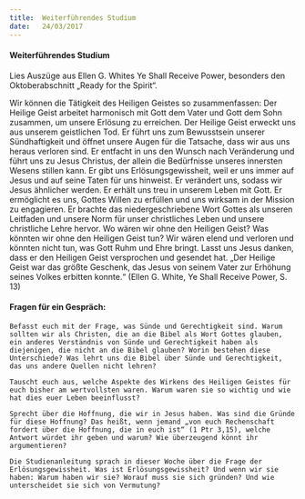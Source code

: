 ```yaml
---
title:  Weiterführendes Studium
date:   24/03/2017
---
```


#### Weiterführendes Studium

Lies Auszüge aus Ellen G. Whites Ye Shall Receive Power, besonders den Oktoberabschnitt „Ready for the Spirit“. 

Wir können die Tätigkeit des Heiligen Geistes so zusammenfassen: Der Heilige Geist arbeitet harmonisch mit Gott dem Vater und Gott dem Sohn zusammen, um unsere Erlösung zu erreichen. Der Heilige Geist erweckt uns aus unserem geistlichen Tod. Er führt uns zum Bewusstsein unserer Sündhaftigkeit und öffnet unsere Augen für die Tatsache, dass wir aus uns heraus verloren sind. Er entfacht in uns den Wunsch nach Veränderung und führt uns zu Jesus Christus, der allein die Bedürfnisse unseres innersten Wesens stillen kann. Er gibt uns Erlösungsgewissheit, weil er uns immer auf Jesus und auf seine Taten für uns hinweist. Er verändert uns, sodass wir Jesus ähnlicher werden. Er erhält uns treu in unserem Leben mit Gott. Er ermöglicht es uns, Gottes Willen zu erfüllen und uns wirksam in der Mission zu engagieren. Er brachte das niedergeschriebene Wort Gottes als unseren Leitfaden und unsere Norm für unser christliches Leben und unsere christliche Lehre hervor. Wo wären wir ohne den Heiligen Geist? Was könnten wir ohne den Heiligen Geist tun? Wir wären elend und verloren und könnten nicht tun, was Gott Ruhm und Ehre bringt. Lasst uns Jesus danken, dass er den Heiligen Geist versprochen und gesendet hat. „Der Heilige Geist war das größte Geschenk, das Jesus von seinem Vater zur Erhöhung seines Volkes erbitten konnte.“ (Ellen G. White, Ye Shall Receive Power, S. 13) 

#### Fragen für ein Gespräch: 

`Befasst euch mit der Frage, was Sünde und Gerechtigkeit sind. Warum sollten wir als Christen, die an die Bibel als Wort Gottes glauben, ein anderes Verständnis von Sünde und Gerechtigkeit haben als diejenigen, die nicht an die Bibel glauben? Worin bestehen diese Unterschiede? Was lehrt uns die Bibel über Sünde und Gerechtigkeit, das uns andere Quellen nicht lehren?` 

`Tauscht euch aus, welche Aspekte des Wirkens des Heiligen Geistes für euch bisher am wertvollsten waren. Warum waren sie so wichtig und wie hat dies euer Leben beeinflusst?` 

`Sprecht über die Hoffnung, die wir in Jesus haben. Was sind die Gründe für diese Hoffnung? Das heißt, wenn jemand „von euch Rechenschaft fordert über die Hoffnung, die in euch ist“ (1 Ptr 3,15), welche Antwort würdet ihr geben und warum? Wie überzeugend könnt ihr argumentieren?` 

`Die Studienanleitung sprach in dieser Woche über die Frage der Erlösungsgewissheit. Was ist Erlösungsgewissheit? Und wenn wir sie haben: Warum haben wir sie? Worauf muss sie sich gründen? Und wie unterscheidet sie sich von Vermutung?` 